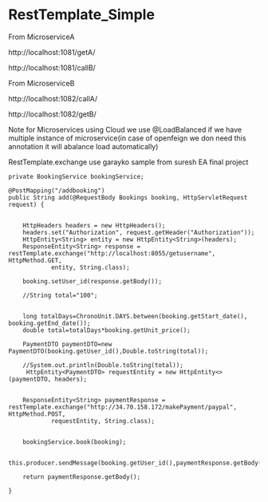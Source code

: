 # RestTemplate_Simple

From MicroserviceA

  http://localhost:1081/getA/
  
  http://localhost:1081/callB/

From MicroserviceB

  http://localhost:1082/callA/
  
  http://localhost:1082/getB/


Note for Microservices using Cloud we use @LoadBalanced if we have multiple instance of microservice(in case of openfeign we don need this annotation it will abalance load automatically)

RestTemplate.exchange use garayko sample from suresh EA final project

	private BookingService bookingService;

	@PostMapping("/addbooking")
	public String add(@RequestBody Bookings booking, HttpServletRequest request) {
		

		HttpHeaders headers = new HttpHeaders();
		headers.set("Authorization", request.getHeader("Authorization"));
		HttpEntity<String> entity = new HttpEntity<String>(headers);
		ResponseEntity<String> response = restTemplate.exchange("http://localhost:8055/getusername", HttpMethod.GET,
				entity, String.class);
		
		booking.setUser_id(response.getBody());	
		
		//String total="100";
		

		long totalDays=ChronoUnit.DAYS.between(booking.getStart_date(), booking.getEnd_date());
		double total=totalDays*booking.getUnit_price();
		
		PaymentDTO paymentDTO=new PaymentDTO(booking.getUser_id(),Double.toString(total));
		
		//System.out.println(Double.toString(total));
		 HttpEntity<PaymentDTO> requestEntity = new HttpEntity<>(paymentDTO, headers);		

		
		ResponseEntity<String> paymentResponse = restTemplate.exchange("http://34.70.158.172/makePayment/paypal", HttpMethod.POST,
				requestEntity, String.class);	
		
		
		bookingService.book(booking);
		
		this.producer.sendMessage(booking.getUser_id(),paymentResponse.getBody());	
	
		return paymentResponse.getBody();
		
	}
